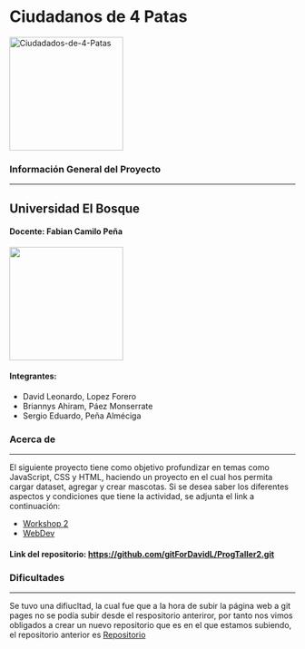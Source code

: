 # Ciudadanos de 4 Patas
<a href="https://imgbb.com/"><img src="https://i.ibb.co/gJcp2vH/Ciudadados-de-4-Patas.png" alt="Ciudadados-de-4-Patas" border="0" width="200" height="200"></a>

### Información General del Proyecto
***
## Universidad El Bosque ##
#### Docente: Fabian Camilo Peña ####
<img src="http://www.acofi.edu.co/eiei2018/wp-content/uploads/2018/07/Logo-Universidad-El-Bosque.jpg" width="200" height="200">

#### Integrantes:
- David Leonardo, Lopez Forero
- Briannys Ahiram, Páez Monserrate 
- Sergio Eduardo, Peña Alméciga 

### Acerca de ###
***

El siguiente proyecto tiene como objetivo profundizar en temas como JavaScript, CSS y HTML, haciendo un proyecto en el cual hos permita cargar dataset, agregar y crear mascotas. Si se desea saber los diferentes aspectos y condiciones que tiene la actividad, se adjunta el link a continuación:
 - [Workshop 2](https://docs.google.com/document/d/1yMLPRiJaMTPgmspLGQwUeujxScXJpiswhssQhPmvQmQ/edit)
 - [WebDev](https://webdev-elbosque.github.io/syllabus.html)

#### Link del repositorio: https://github.com/gitForDavidL/ProgTaller2.git ####

### Dificultades ###
***
Se tuvo una difiucltad, la cual fue que a la hora de subir la página web a git pages no se podía subir desde el respositorio anteriror, por tanto nos vimos obligados a crear un nuevo repositorio que es en el que estamos subiendo, el repositorio anterior es [Repositorio](https://github.com/gitForDavidL/ProgramacionActividad2.git)
